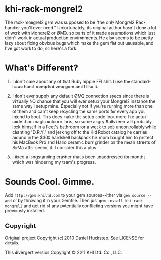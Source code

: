 # khi-rack-mongrel2

The rack-mongrel2 gem was supposed to be "the only Mongrel2 Rack handler you'll ever need." Unfortunately, its original author hasn't done a lot of work with Mongrel2 or ØMQ, so parts of it made assumptions which just didn't work in actual production environments. He also seems to be pretty lazy about fixing obvious bugs which make the gem flat out unusable, and I've got work to do, so here's a fork.

# What's Different?

1. I don't care about any of that Ruby hippie FFI shit. I use the standard-issue hand-compiled zmq gem and I like it.

2. I don't ever supply any default ØMQ connection specs since there is virtually NO chance that you will ever setup your Mongrel2 instance the same way I setup mine. Especially not if you're running more than one of them and can't keep recycling the same ports for every app you intend to boot. This does make the setup code look more like actual code than magic unicorn farts, so some angry Rails teen will probably lock himself in a Peet's bathroom for a week to sob uncontrollably while chanting "D.R.Y." and jerking off to the Kid Robot catalog he carries around in the $300 hardshell backpack his mom bought him to protect his MacBook Pro and Hario ceramic burr grinder on the mean streets of SoMa after seeing it. I consider this a plus. 

3. I fixed a longstanding crasher that's been unaddressed for months which was hindering my team's progress.

# Sounds Cool. Gimme.

Add `http://gem.khiltd.com` to your gem sources--ither via `gem source --add` or by throwing it in your Gemfile. Then just `gem install khi-rack-mongrel2` and get rid of any potentially conflicting versions you might have previously installed.

## Copyright

Original project Copyright (c) 2010 Daniel Huckstep. See LICENSE for details.

This divergent version Copyright © 2011 KHI Ltd. Co., LLC. 
